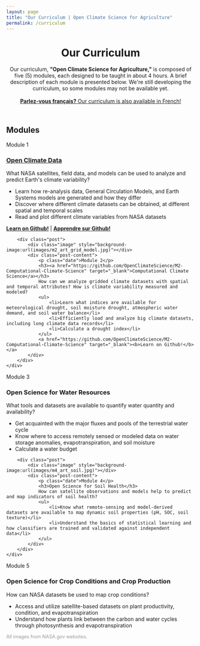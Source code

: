 ```yaml
---
layout: page
title: "Our Curriculum | Open Climate Science for Agriculture"
permalink: /curriculum
---
```


<header>
	<div class="container">
        <h1 class="editable">Our Curriculum</h1>
	</div>
	<div class="container">
		<p>
		Our curriculum, <b>"Open Climate Science for Agriculture,"</b> is composed of five (5) modules, each designed to be taught in about 4 hours. A brief description of each module is presented below. We're still developing the curriculum, so some modules may not be available yet.
		<br /><br />
		<a href="https://github.com/OpenClimateScience/M1-Open-Climate-Data-FR" target="_blank"><b>Parlez-vous français?</b> Our curriculum is also available in French!</a>
		</p>
	</div>
</header>

<div class="container">
	<h2 class="editable">Modules</h2>
	<div class="posts">
		<div class="post">
			<div class="image" style="background-image:url(images/m1_art_climate_globe.jpg)"></div>
			<div class="post-content">
				<p class="date">Module 1</p>
				<h3><a href="https://github.com/OpenClimateScience/M1-Open-Climate-Data" target="_blank">Open Climate Data</a></h3>
				What NASA satellites, field data, and models can be used to analyze and predict Earth's climate variability?
				<ul>
					<li>Learn how re-analysis data, General Circulation Models, and Earth Systems models are generated and how they differ</li>
					<li>Discover where different climate datasets can be obtained, at different spatial and temporal scales</li>
					<li>Read and plot different climate variables from NASA datasets</li>
				</ul>
			  <a href="https://github.com/OpenClimateScience/M1-Open-Climate-Data" target="_blank"><b>Learn on Github!</b></a> |
				<a href="https://github.com/OpenClimateScience/M1-Open-Climate-Data-FR" target="_blank"><b>Apprendre sur Github!</b></a>
				<!--<br />
				<a href="https://github.com/OpenClimateScience/M1-Open-Climate-Data-FR" target="_blank">🇺🇸</a> <a href="https://github.com/OpenClimateScience/M1-Open-Climate-Data-FR" target="_blank">🇫🇷 🇩🇿</a>-->
			</div>
		</div>

		<div class="post">
			<div class="image" style="background-image:url(images/m2_art_grid_model.jpg)"></div>
			<div class="post-content">
				<p class="date">Module 2</p>
				<h3><a href="https://github.com/OpenClimateScience/M2-Computational-Climate-Science" target="_blank">Computational Climate Science</a></h3>
				How can we analyze gridded climate datasets with spatial and temporal attributes? How is climate variability measured and modeled?
				<ul>
					<li>Learn what indices are available for meteorological drought, soil moisture drought, atmospheric water demand, and soil water balance</li>
					<li>Efficiently load and analyze big climate datasets, including long climate data records</li>
					<li>Calculate a drought index</li>
				</ul>
				<a href="https://github.com/OpenClimateScience/M2-Computational-Climate-Science" target="_blank"><b>Learn on Github!</b></a>
			</div>
		</div>
	</div>
</div>

<div class="container">
	<div class="posts">
		<div class="post">
			<div class="image" style="background-image:url(images/m3_art_water.jpg)"></div>
			<div class="post-content">
				<p class="date">Module 3</p>
				<h3>Open Science for Water Resources</h3>
				What tools and datasets are available to quantify water quantity and availability?
				<ul>
					<li>Get acquainted with the major fluxes and pools of the terrestrial water cycle</li>
					<li>Know where to access remotely sensed or modeled data on water storage anomalies, evapotranspiration, and soil moisture</li>
					<li>Calculate a water budget</li>
				</ul>
			</div>
		</div>

		<div class="post">
			<div class="image" style="background-image:url(images/m4_art_soil.jpg)"></div>
			<div class="post-content">
				<p class="date">Module 4</p>
				<h3>Open Science for Soil Health</h3>
				How can satellite observations and models help to predict and map indicators of soil health?
				<ul>
					<li>Know what remote-sensing and model-derived datasets are available to map dynamic soil properties (pH, SOC, soil texture)</li>
					<li>Understand the basics of statistical learning and how classifiers are trained and validated against independent data</li>
				</ul>
			</div>
		</div>
	</div>
</div>

<div class="container">
	<div class="posts">
		<div class="post">
			<div class="image" style="background-image:url(images/m5_art_center_pivots.jpg)"></div>
			<div class="post-content">
				<p class="date">Module 5</p>
				<h3>Open Science for Crop Conditions and Crop Production</h3>
				How can NASA datasets be used to map crop conditions?
				<ul>
					<li>Access and utilize satellite-based datasets on plant productivity, condition, and evapotranspiration</li>
					<li>Understand how plants link between the carbon and water cycles through photosynthesis and evapotranspiration</li>
				</ul>
			</div>
		</div>
	</div>
</div>

<div class="container">
	<p style="color:#999;font-size:0.9em">
	All images from NASA.gov websites.
	</p>
</div>

